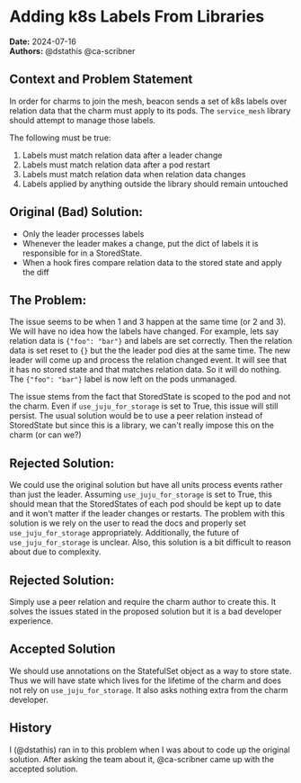 # Adding k8s Labels From Libraries
**Date:** 2024-07-16  
**Authors:** @dstathis @ca-scribner

## Context and Problem Statement

In order for charms to join the mesh, beacon sends a set of k8s labels over relation data that the charm must apply to
its pods. The `service_mesh` library should attempt to manage those labels.

The following must be true:

1. Labels must match relation data after a leader change
2. Labels must match relation data after a pod restart
3. Labels must match relation data when relation data changes
4. Labels applied by anything outside the library should remain untouched

## Original (Bad) Solution:

* Only the leader processes labels
* Whenever the leader makes a change,  put the dict of labels it is responsible for in a StoredState.
* When a hook fires compare relation data to the stored state and apply the diff

## The Problem:

The issue seems to be when 1 and 3 happen at the same time (or 2 and 3). We will have no idea how the labels have
changed. For example, lets say relation data is `{"foo": "bar"}` and labels are set correctly. Then the relation data is
set reset to `{}` but the the leader pod dies at the same time. The new leader will come up and process the relation
changed event. It will see that it has no stored state and that matches relation data. So it will do nothing. The
`{"foo": "bar"}` label is now left on the pods unmanaged.

The issue stems from the fact that StoredState is scoped to the pod and not the charm. Even if `use_juju_for_storage` is
set to True, this issue will still persist. The usual solution would be to use a peer relation instead of StoredState
but since this is a library, we can't really impose this on the charm (or can we?)

## Rejected Solution:

We could use the original solution but have all units process events rather than just the leader. Assuming
`use_juju_for_storage` is set to True, this should mean that the StoredStates of each pod should be kept up to date and
it won't matter if the leader changes or restarts. The problem with this solution is we rely on the user to read the
docs and properly set `use_juju_for_storage` appropriately. Additionally, the future of `use_juju_for_storage` is
unclear. Also, this solution is a bit difficult to reason about due to complexity.

## Rejected Solution:

Simply use a peer relation and require the charm author to create this. It solves the issues stated in the proposed
solution but it is a bad developer experience.

## Accepted Solution

We should use annotations on the StatefulSet object as a way to store state. Thus we will have state which lives for the
lifetime of the charm and does not rely on `use_juju_for_storage`. It also asks nothing extra from the charm developer.

## History

I (@dstathis) ran in to this problem when I was about to code up the original solution. After asking the team about it,
@ca-scribner came up with the accepted solution.
